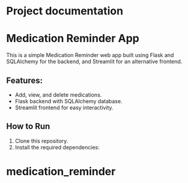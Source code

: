# Project documentation
# Medication Reminder App

This is a simple Medication Reminder web app built using Flask and SQLAlchemy for the backend, and Streamlit for an alternative frontend.

## Features:
- Add, view, and delete medications.
- Flask backend with SQLAlchemy database.
- Streamlit frontend for easy interactivity.

## How to Run

1. Clone this repository.
2. Install the required dependencies:

# medication_reminder
